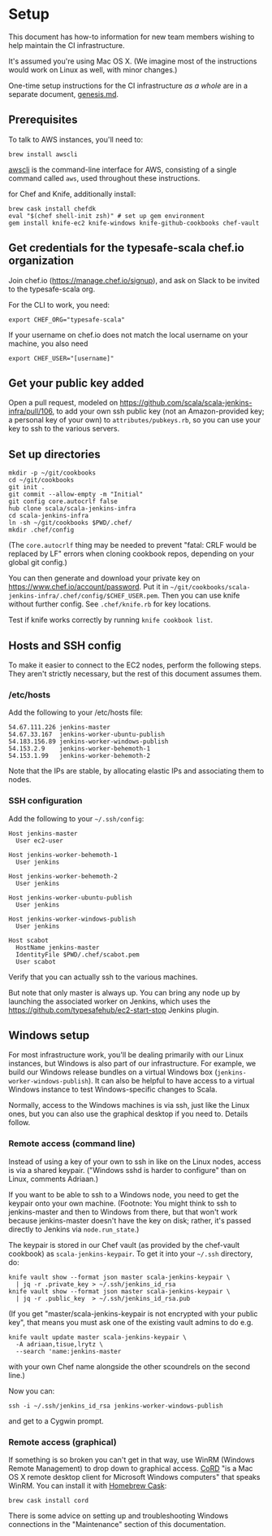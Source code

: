 # Setup

This document has how-to information for new team members wishing to
help maintain the CI infrastructure.

It's assumed you're using Mac OS X.  (We imagine most of the
instructions would work on Linux as well, with minor changes.)

One-time setup instructions for the CI infrastructure _as a whole_
are in a separate document, [genesis.md](genesis.md).

## Prerequisites

To talk to AWS instances, you'll need to:

```
brew install awscli
```

[awscli](https://aws.amazon.com/cli/) is the command-line interface
for AWS, consisting of a single command called `aws`, used throughout
these instructions.

for Chef and Knife, additionally install:

```
brew cask install chefdk
eval "$(chef shell-init zsh)" # set up gem environment
gem install knife-ec2 knife-windows knife-github-cookbooks chef-vault
```

## Get credentials for the typesafe-scala chef.io organization

Join chef.io (https://manage.chef.io/signup), and ask on Slack to be invited to the typesafe-scala org.

For the CLI to work, you need:
```
export CHEF_ORG="typesafe-scala"
```

If your username on chef.io does not match the local username on your machine, you also need
```
export CHEF_USER="[username]"
```

## Get your public key added

Open a pull request, modeled on https://github.com/scala/scala-jenkins-infra/pull/106,
to add your own ssh public key (not an Amazon-provided key; a personal key of your
own) to `attributes/pubkeys.rb`, so you can use your key to ssh to the various servers.

## Set up directories

```
mkdir -p ~/git/cookbooks
cd ~/git/cookbooks
git init .
git commit --allow-empty -m "Initial"
git config core.autocrlf false
hub clone scala/scala-jenkins-infra
cd scala-jenkins-infra
ln -sh ~/git/cookbooks $PWD/.chef/
mkdir .chef/config
```

(The `core.autocrlf` thing may be needed to prevent "fatal: CRLF would be replaced by LF" errors when cloning cookbook repos, depending on your global git config.)

You can then generate and download your private key on https://www.chef.io/account/password. Put it in `~/git/cookbooks/scala-jenkins-infra/.chef/config/$CHEF_USER.pem`. Then you can use knife without further config. See `.chef/knife.rb` for key locations.

Test if knife works correctly by running `knife cookbook list`.

## Hosts and SSH config

To make it easier to connect to the EC2 nodes, perform the following
steps.  They aren't strictly necessary, but the rest of this document
assumes them.

### /etc/hosts

Add the following to your /etc/hosts file:

```
54.67.111.226 jenkins-master
54.67.33.167  jenkins-worker-ubuntu-publish
54.183.156.89 jenkins-worker-windows-publish
54.153.2.9    jenkins-worker-behemoth-1
54.153.1.99   jenkins-worker-behemoth-2
```

Note that the IPs are stable, by allocating elastic IPs and associating them to nodes.

### SSH configuration

Add the following to your `~/.ssh/config`:

```
Host jenkins-master
  User ec2-user

Host jenkins-worker-behemoth-1
  User jenkins

Host jenkins-worker-behemoth-2
  User jenkins

Host jenkins-worker-ubuntu-publish
  User jenkins

Host jenkins-worker-windows-publish
  User jenkins

Host scabot
  HostName jenkins-master
  IdentityFile $PWD/.chef/scabot.pem
  User scabot
```

Verify that you can actually ssh to the various machines.

But note that only master is always up.  You can bring any node up by
launching the associated worker on Jenkins, which uses the
https://github.com/typesafehub/ec2-start-stop Jenkins plugin.

## Windows setup

For most infrastructure work, you'll be dealing primarily with our
Linux instances, but Windows is also part of our infrastructure.  For
example, we build our Windows release bundles on a virtual Windows box
(`jenkins-worker-windows-publish`).  It can also be helpful to have
access to a virtual Windows instance to test Windows-specific changes
to Scala.

Normally, access to the Windows machines is via ssh, just like the
Linux ones, but you can also use the graphical desktop if you need to.
Details follow.

### Remote access (command line)

Instead of using a key of your own to ssh in like on the Linux nodes,
access is via a shared keypair.  ("Windows sshd is harder to
configure" than on Linux, comments Adriaan.)

If you want to be able to ssh to a Windows node, you need to get the
keypair onto your own machine.  (Footnote: You might think to ssh to
jenkins-master and then to Windows from there, but that won't work
because jenkins-master doesn't have the key on disk; rather, it's
passed directly to Jenkins via `node.run_state`.)

The keypair is stored in our Chef vault (as provided by the chef-vault
cookbook) as `scala-jenkins-keypair`.  To get it into your `~/.ssh`
directory, do:

    knife vault show --format json master scala-jenkins-keypair \
      | jq -r .private_key > ~/.ssh/jenkins_id_rsa
    knife vault show --format json master scala-jenkins-keypair \
      | jq -r .public_key  > ~/.ssh/jenkins_id_rsa.pub

(If you get "master/scala-jenkins-keypair is not encrypted with your
public key", that means you must ask one of the existing vault admins
to do e.g.

    knife vault update master scala-jenkins-keypair \
      -A adriaan,tisue,lrytz \
      --search 'name:jenkins-master

with your own Chef name alongside the other scoundrels on the second line.)

Now you can:

    ssh -i ~/.ssh/jenkins_id_rsa jenkins-worker-windows-publish

and get to a Cygwin prompt.

### Remote access (graphical)

If something is so broken you can't get in that way, use
WinRM (Windows Remote Management) to drop down to graphical access.
[CoRD](http://cord.sourceforge.net) "is a Mac OS X remote desktop
client for Microsoft Windows computers" that speaks WinRM.  You can
install it with [Homebrew Cask](http://caskroom.io):

```
brew cask install cord
```

There is some advice on setting up and troubleshooting Windows
connections in the "Maintenance" section of this documentation.
